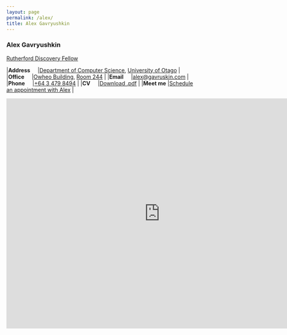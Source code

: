 ```yaml
---
layout: page
permalink: /alex/
title: Alex Gavryushkin
---
```


<h3>Alex Gavryushkin</h3>

[Rutherford Discovery Fellow](https://royalsociety.org.nz/what-we-do/funds-and-opportunities/rutherford-discovery-fellowships)

|**Address**&nbsp;&nbsp;&nbsp;&nbsp;	|[Department of Computer Science](http://www.cs.otago.ac.nz/), [University of Otago](http://www.otago.ac.nz/)	|
|**Office**&nbsp;&nbsp;&nbsp;&nbsp;	|[Owheo Building](https://goo.gl/maps/tCyUmHrfBE72), [Room 244](https://goo.gl/maps/9adDyFtDWJD2)		|
|**Email**&nbsp;&nbsp;&nbsp;&nbsp;	|[alex@gavruskin.com](mailto:alex@gavruskin.com)								|
|**Phone**&nbsp;&nbsp;&nbsp;&nbsp;	|[+64 3 479 8494](tel:+64-3-479-8494)										|
|**CV**&nbsp;&nbsp;&nbsp;&nbsp;		|[Download .pdf](/alex/AGcv_short.pdf)										|
|**Meet me**				|[Schedule an appointment with Alex](https://doodle.com/gavruskin/)						|

<iframe src="https://calendar.google.com/calendar/embed?showTitle=0&amp;height=600&amp;wkst=1&amp;bgcolor=%23FFFFFF&amp;src=alex%40gavruskin.com&amp;color=%23182C57&amp;src=gavruskin.com_43veo0fhcbie6utmesfbqnoh28%40group.calendar.google.com&amp;color=%2323164E&amp;src=en.new_zealand%23holiday%40group.v.calendar.google.com&amp;color=%238C500B&amp;src=g2fpq3d9nho869phomqurbgnkg%40group.calendar.google.com&amp;color=%231B887A&amp;ctz=Pacific%2FAuckland" style="border-width:0" width="800" height="600" frameborder="0" scrolling="no"></iframe>
